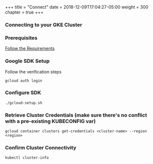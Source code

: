 +++
title = "Connect"
date = 2018-12-09T17:04:27-05:00
weight = 300
chapter = true
+++

### Connecting to your GKE Cluster ###


### Prerequisites ###

[Follow the Requirements](/introduction/requirements)

### Google SDK Setup ###
Follow the verification steps
```
gcloud auth login
```

### Configure SDK ###
```
./gcloud-setup.sh
```

### Retrieve Cluster Credentials (make sure there's no conflict with a pre-existing KUBECONFIG var) ###
```
gcloud container clusters get-credentials <cluster-name> --region <region>
```

### Confirm Cluster Connectivity ###
```
kubectl cluster-info
```
